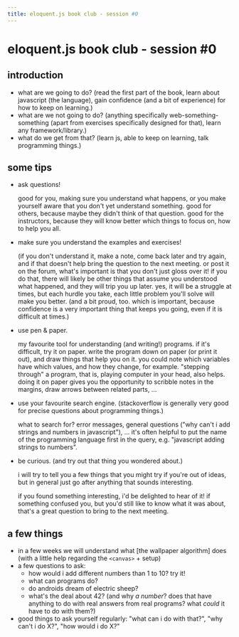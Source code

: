 ```yaml
---
title: eloquent.js book club - session #0
---
```


# eloquent.js book club - session #0

## introduction

- what are we going to do?  (read the first part of the book, learn about javascript (the language), gain confidence (and a bit of experience) for how to keep on learning.)
- what are we not going to do?  (anything specifically web-something-something (apart from exercises specifically designed for that), learn any framework/library.)
- what do we get from that?  (learn js, able to keep on learning, talk programming things.)

## some tips

- ask questions!

    good for you, making sure you understand what happens, or you make yourself aware that you don't yet understand something.  good for others, because maybe they didn't think of that question.  good for the instructors, because they will know better which things to focus on, how to help you all.
- make sure you understand the examples and exercises!

    (if you don't understand it, make a note, come back later and try again, and if that doesn't help bring the question to the next meeting.  or post it on the forum, what's important is that you don't just gloss over it!  if you do that, there will likely be other things that assume you understood what happened, and they will trip you up later.  yes, it will be a struggle at times, but each hurdle you take, each little problem you'll solve will make you better.  (and a bit proud, too.  which is important, because confidence is a very important thing that keeps you going, even if it is difficult at times.)
- use pen & paper.

   my favourite tool for understanding (and writing!) programs.  if it's difficult, try it on paper.  write the program down on paper (or print it out), and draw things that help you on it.  you could note which variables have which values, and how they change, for example.  "stepping through" a program, that is, playing computer in your head, also helps.  doing it on paper gives you the opportunity to scribble notes in the margins, draw arrows between related parts, ...
- use your favourite search engine.  (stackoverflow is generally very good for precise questions about programming things.)

    what to search for?  error messages, general questions ("why can't i add strings and numbers in javascript"), ...  it's often helpful to put the name of the programming language first in the query, e.g. "javascript adding strings to numbers".
- be curious.  (and try out that thing you wondered about.)

    i will try to tell you a few things that you might try if you're out of ideas, but in general just go after anything that sounds interesting.

    if you found something interesting, i'd be delighted to hear of it!  if something confused you, but you'd still like to know what it was about, that's a great question to bring to the next meeting.

## a few things

- in a few weeks we will understand what [the wallpaper algorithm] does (with a little help regarding the `<canvas>` + setup)
- a few questions to ask:
    - how would i add different numbers than 1 to 10?  try it!
    - what can programs do?
    - do androids dream of electric sheep?
    - what's the deal about 42?  (and why *a number*?  does that have anything to do with real answers from real programs?  what *could* it have to do with them?)
- good things to ask yourself regularly:  "what can i do with that?", "why can't i do X?", "how would i do X?"
